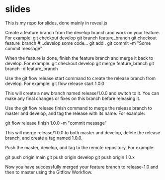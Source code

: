# slides
This is my repo for slides, done mainly in reveal.js

Create a feature branch from the develop branch and work on your feature. For example:
git checkout develop
git branch feature_branch
git checkout feature_branch
#...develop some code...
git add .
git commit -m "Some commit message"

When the feature is done, finish the feature branch and merge it back to develop. For example:
git checkout develop
git merge feature_branch
git branch -d feature_branch

Use the git flow release start command to create the release branch from develop. For example:
git flow release start 1.0.0

This will create a new branch named release/1.0.0 and switch to it. You can make any final changes or fixes on this branch before releasing it.

Use the git flow release finish command to merge the release branch to master and develop, and tag the release with its name. For example:

git flow release finish 1.0.0 -m "commit message"

This will merge release/1.0.0 to both master and develop, delete the release branch, and create a tag named 1.0.0.

Push the master, develop, and tag to the remote repository. For example:

git push origin main
git push origin develop
git push origin 1.0.x

Now you have successfully merged your feature branch to release-1.0 and then to master using the Gitflow Workflow.